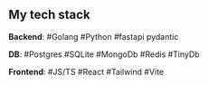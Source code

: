 ## My tech stack

**Backend**: #Golang #Python #fastapi pydantic

**DB**: #Postgres #SQLite #MongoDb #Redis #TinyDb

**Frontend**: #JS/TS #React #Tailwind #Vite
